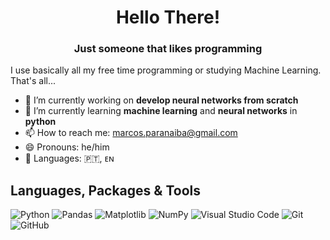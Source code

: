 <h1 align="center">Hello There!</h1>
<h3 align="center">Just someone that likes programming</h3>

I use basically all my free time programming or studying Machine Learning. That's all...

- 🔭 I’m currently working on **develop neural networks from scratch**
- 🌱 I’m currently learning **machine learning** and **neural networks** in **python**
- 📫 How to reach me: marcos.paranaiba@gmail.com
- 😄 Pronouns: he/him
- 💬 Languages: 🇵🇹, ᴇɴ

## Languages, Packages & Tools
![Python](https://img.shields.io/badge/python-3670A0?style=for-the-badge&logo=python&logoColor=ffdd54)
![Pandas](https://img.shields.io/badge/pandas-%23150458.svg?style=for-the-badge&logo=pandas&logoColor=white)
![Matplotlib](https://img.shields.io/badge/Matplotlib-%23ffffff.svg?style=for-the-badge&logo=Matplotlib&logoColor=black)
![NumPy](https://img.shields.io/badge/numpy-%23013243.svg?style=for-the-badge&logo=numpy&logoColor=white)
![Visual Studio Code](https://img.shields.io/badge/Visual%20Studio%20Code-0078d7.svg?style=for-the-badge&logo=visual-studio-code&logoColor=white)
![Git](https://img.shields.io/badge/git-%23F05033.svg?style=for-the-badge&logo=git&logoColor=white)
![GitHub](https://img.shields.io/badge/github-%23121011.svg?style=for-the-badge&logo=github&logoColor=white)
